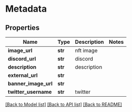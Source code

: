 # Metadata

## Properties
Name | Type | Description | Notes
------------ | ------------- | ------------- | -------------
**image_url** | **str** | nft image | 
**discord_url** | **str** | discord | 
**description** | **str** | description | 
**external_url** | **str** |  | 
**banner_image_url** | **str** |  | 
**twitter_username** | **str** | twitter | 

[[Back to Model list]](../README.md#documentation-for-models) [[Back to API list]](../README.md#documentation-for-api-endpoints) [[Back to README]](../README.md)

